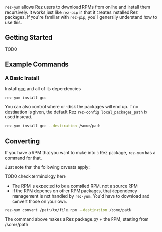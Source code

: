 `rez-yum` allows Rez users to download RPMs from online and install them
recursively. It works just like `rez-pip` in that it creates installed Rez
packages. If you're familiar with `rez-pip`, you'll generally understand how to
use this.


## Getting Started
TODO


## Example Commands
### A Basic Install
Install [gcc](https://rpmfind.net/linux/rpm2html/search.php?query=gcc) and all
of its dependencies.

```sh
rez-yum install gcc
```

You can also control where on-disk the packages will end up. If no destination
is given, the default Rez `rez-config local_packages_path` is used instead.

```sh
rez-yum install gcc --destination /some/path
```

## Converting
If you have a RPM that you want to make into a Rez package, `rez-yum` has a
command for that.

Just note that the following caveats apply:

TODO check terminology here

- The RPM is expected to be a compiled RPM, not a source RPM
- If the RPM depends on other RPM packages, that dependency management is not
  handled by `rez-yum`. You'd have to download and convert those on your own.

```sh
rez-yum convert /path/to/file.rpm --destination /some/path
```

The command above makes a Rez package.py + the RPM, starting from /some/path
